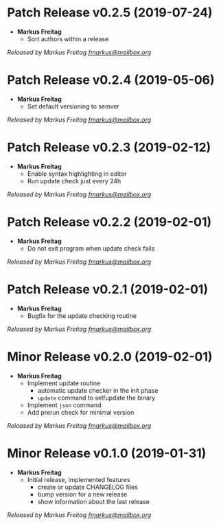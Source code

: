 # Patch Release v0.2.5 (2019-07-24)
  * **Markus Freitag**
    * Sort authors within a release

*Released by Markus Freitag <fmarkus@mailbox.org>*

# Patch Release v0.2.4 (2019-05-06)
  * **Markus Freitag**
    * Set default versioning to semver

*Released by Markus Freitag <fmarkus@mailbox.org>*

# Patch Release v0.2.3 (2019-02-12)
  * **Markus Freitag**
    * Enable syntax highlighting in editor
    * Run update check just every 24h

*Released by Markus Freitag <fmarkus@mailbox.org>*

# Patch Release v0.2.2 (2019-02-01)
  * **Markus Freitag**
    * Do not exit program when update check fails

*Released by Markus Freitag <fmarkus@mailbox.org>*

# Patch Release v0.2.1 (2019-02-01)
  * **Markus Freitag**
    * Bugfix for the update checking routine

*Released by Markus Freitag <fmarkus@mailbox.org>*

# Minor Release v0.2.0 (2019-02-01)
  * **Markus Freitag**
    * Implement update routine
      * automatic update checker in the init phase
      * `update` command to selfupdate the binary
    * Implement `json` command
    * Add prerun check for minimal version

*Released by Markus Freitag <fmarkus@mailbox.org>*

# Minor Release v0.1.0 (2019-01-31)
  * **Markus Freitag**
    * Initial release, implemented features
      * create or update CHANGELOG files
      * bump version for a new release
      * show information about the last release

*Released by Markus Freitag <fmarkus@mailbox.org>*
